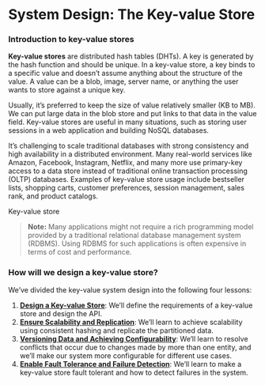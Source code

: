 # System Design: The Key-value Store

### Introduction to key-value stores <a href="#introduction-to-key-value-stores" id="introduction-to-key-value-stores"></a>

**Key-value stores** are distributed hash tables (DHTs). A key is generated by the hash function and should be unique. In a key-value store, a key binds to a specific value and doesn’t assume anything about the structure of the value. A value can be a blob, image, server name, or anything the user wants to store against a unique key.

Usually, it’s preferred to keep the size of value relatively smaller (KB to MB). We can put large data in the blob store and put links to that data in the value field. Key-value stores are useful in many situations, such as storing user sessions in a web application and building NoSQL databases.

It’s challenging to scale traditional databases with strong consistency and high availability in a distributed environment. Many real-world services like Amazon, Facebook, Instagram, Netflix, and many more use primary-key access to a data store instead of traditional online transaction processing (OLTP) databases. Examples of key-value store usage include bestseller lists, shopping carts, customer preferences, session management, sales rank, and product catalogs.

Key-value store

> **Note:** Many applications might not require a rich programming model provided by a traditional relational database management system (RDBMS). Using RDBMS for such applications is often expensive in terms of cost and performance.

### How will we design a key-value store? <a href="#how-will-we-design-a-key-value-store" id="how-will-we-design-a-key-value-store"></a>

We’ve divided the key-value system design into the following four lessons:

1. [**Design a Key-value Store**](design-of-a-key-value-store.md): We’ll define the requirements of a key-value store and design the API.
2. [**Ensure Scalability and Replication**](ensure-scalability-and-replication.md): We’ll learn to achieve scalability using consistent hashing and replicate the partitioned data.
3. [**Versioning Data and Achieving Configurability**](versioning-data-and-achieving-configurability.md): We’ll learn to resolve conflicts that occur due to changes made by more than one entity, and we’ll make our system more configurable for different use cases.
4. [**Enable Fault Tolerance and Failure Detection**](enable-fault-tolerance-and-failure-detection.md): We’ll learn to make a key-value store fault tolerant and how to detect failures in the system.
